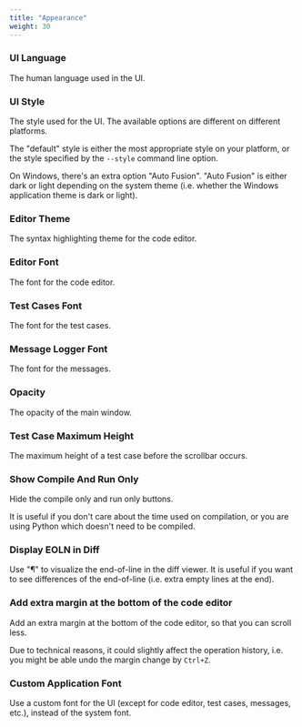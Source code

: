 ```yaml
---
title: "Appearance"
weight: 30
---
```


### UI Language

The human language used in the UI.

### UI Style

The style used for the UI. The available options are different on different platforms.

The "default" style is either the most appropriate style on your platform, or the style specified by the `--style` command line option.

On Windows, there's an extra option "Auto Fusion". "Auto Fusion" is either dark or light depending on the system theme (i.e. whether the Windows application theme is dark or light).

### Editor Theme

The syntax highlighting theme for the code editor.

### Editor Font

The font for the code editor.

### Test Cases Font

The font for the test cases.

### Message Logger Font

The font for the messages.

### Opacity

The opacity of the main window.

### Test Case Maximum Height

The maximum height of a test case before the scrollbar occurs.

### Show Compile And Run Only

Hide the compile only and run only buttons.

It is useful if you don't care about the time used on compilation, or you are using Python which doesn't need to be compiled.

### Display EOLN in Diff

Use "¶" to visualize the end-of-line in the diff viewer. It is useful if you want to see differences of the end-of-line (i.e. extra empty lines at the end).

### Add extra margin at the bottom of the code editor

Add an extra margin at the bottom of the code editor, so that you can scroll less.

Due to technical reasons, it could slightly affect the operation history, i.e. you might be able undo the margin change by `Ctrl+Z`.

### Custom Application Font

Use a custom font for the UI (except for code editor, test cases, messages, etc.), instead of the system font.
